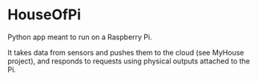 # HouseOfPi

Python app meant to run on a Raspberry Pi.  

It takes data from sensors and pushes them to the cloud (see MyHouse project), and responds to requests using physical outputs attached to the Pi.
